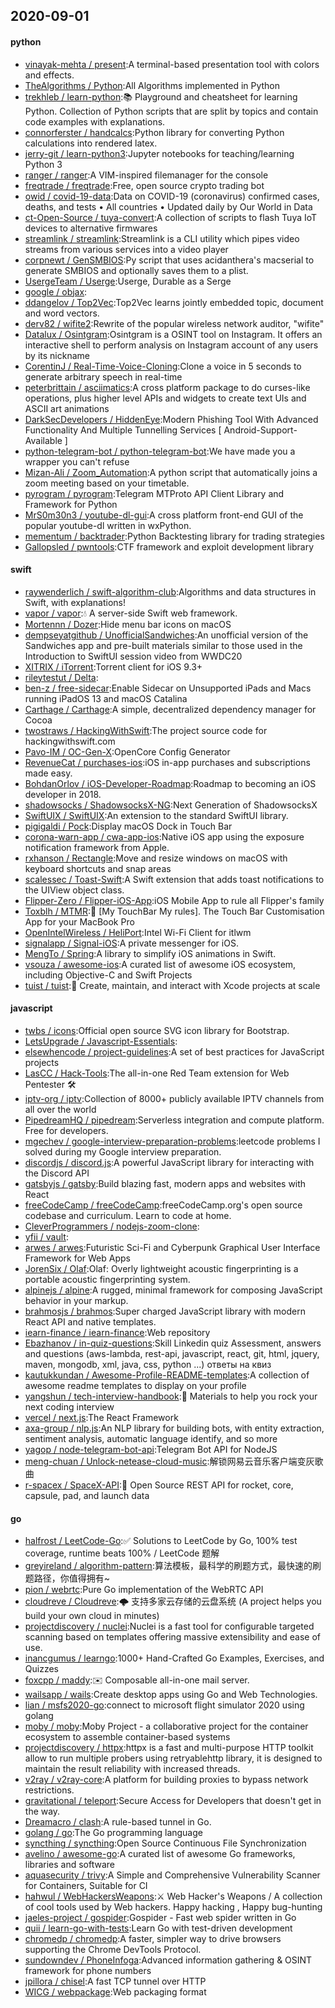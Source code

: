 ## 2020-09-01

#### python
* [vinayak-mehta / present](https://github.com/vinayak-mehta/present):A terminal-based presentation tool with colors and effects.
* [TheAlgorithms / Python](https://github.com/TheAlgorithms/Python):All Algorithms implemented in Python
* [trekhleb / learn-python](https://github.com/trekhleb/learn-python):📚
Playground and cheatsheet for learning Python. Collection of Python scripts that are split by topics and contain code examples with explanations.
* [connorferster / handcalcs](https://github.com/connorferster/handcalcs):Python library for converting Python calculations into rendered latex.
* [jerry-git / learn-python3](https://github.com/jerry-git/learn-python3):Jupyter notebooks for teaching/learning Python 3
* [ranger / ranger](https://github.com/ranger/ranger):A VIM-inspired filemanager for the console
* [freqtrade / freqtrade](https://github.com/freqtrade/freqtrade):Free, open source crypto trading bot
* [owid / covid-19-data](https://github.com/owid/covid-19-data):Data on COVID-19 (coronavirus) confirmed cases, deaths, and tests • All countries • Updated daily by Our World in Data
* [ct-Open-Source / tuya-convert](https://github.com/ct-Open-Source/tuya-convert):A collection of scripts to flash Tuya IoT devices to alternative firmwares
* [streamlink / streamlink](https://github.com/streamlink/streamlink):Streamlink is a CLI utility which pipes video streams from various services into a video player
* [corpnewt / GenSMBIOS](https://github.com/corpnewt/GenSMBIOS):Py script that uses acidanthera's macserial to generate SMBIOS and optionally saves them to a plist.
* [UsergeTeam / Userge](https://github.com/UsergeTeam/Userge):Userge, Durable as a Serge
* [google / objax](https://github.com/google/objax):
* [ddangelov / Top2Vec](https://github.com/ddangelov/Top2Vec):Top2Vec learns jointly embedded topic, document and word vectors.
* [derv82 / wifite2](https://github.com/derv82/wifite2):Rewrite of the popular wireless network auditor, "wifite"
* [Datalux / Osintgram](https://github.com/Datalux/Osintgram):Osintgram is a OSINT tool on Instagram. It offers an interactive shell to perform analysis on Instagram account of any users by its nickname
* [CorentinJ / Real-Time-Voice-Cloning](https://github.com/CorentinJ/Real-Time-Voice-Cloning):Clone a voice in 5 seconds to generate arbitrary speech in real-time
* [peterbrittain / asciimatics](https://github.com/peterbrittain/asciimatics):A cross platform package to do curses-like operations, plus higher level APIs and widgets to create text UIs and ASCII art animations
* [DarkSecDevelopers / HiddenEye](https://github.com/DarkSecDevelopers/HiddenEye):Modern Phishing Tool With Advanced Functionality And Multiple Tunnelling Services [ Android-Support-Available ]
* [python-telegram-bot / python-telegram-bot](https://github.com/python-telegram-bot/python-telegram-bot):We have made you a wrapper you can't refuse
* [Mizan-Ali / Zoom_Automation](https://github.com/Mizan-Ali/Zoom_Automation):A python script that automatically joins a zoom meeting based on your timetable.
* [pyrogram / pyrogram](https://github.com/pyrogram/pyrogram):Telegram MTProto API Client Library and Framework for Python
* [MrS0m30n3 / youtube-dl-gui](https://github.com/MrS0m30n3/youtube-dl-gui):A cross platform front-end GUI of the popular youtube-dl written in wxPython.
* [mementum / backtrader](https://github.com/mementum/backtrader):Python Backtesting library for trading strategies
* [Gallopsled / pwntools](https://github.com/Gallopsled/pwntools):CTF framework and exploit development library

#### swift
* [raywenderlich / swift-algorithm-club](https://github.com/raywenderlich/swift-algorithm-club):Algorithms and data structures in Swift, with explanations!
* [vapor / vapor](https://github.com/vapor/vapor):💧
A server-side Swift web framework.
* [Mortennn / Dozer](https://github.com/Mortennn/Dozer):Hide menu bar icons on macOS
* [dempseyatgithub / UnofficialSandwiches](https://github.com/dempseyatgithub/UnofficialSandwiches):An unofficial version of the Sandwiches app and pre-built materials similar to those used in the Introduction to SwiftUI session video from WWDC20
* [XITRIX / iTorrent](https://github.com/XITRIX/iTorrent):Torrent client for iOS 9.3+
* [rileytestut / Delta](https://github.com/rileytestut/Delta):
* [ben-z / free-sidecar](https://github.com/ben-z/free-sidecar):Enable Sidecar on Unsupported iPads and Macs running iPadOS 13 and macOS Catalina
* [Carthage / Carthage](https://github.com/Carthage/Carthage):A simple, decentralized dependency manager for Cocoa
* [twostraws / HackingWithSwift](https://github.com/twostraws/HackingWithSwift):The project source code for hackingwithswift.com
* [Pavo-IM / OC-Gen-X](https://github.com/Pavo-IM/OC-Gen-X):OpenCore Config Generator
* [RevenueCat / purchases-ios](https://github.com/RevenueCat/purchases-ios):iOS in-app purchases and subscriptions made easy.
* [BohdanOrlov / iOS-Developer-Roadmap](https://github.com/BohdanOrlov/iOS-Developer-Roadmap):Roadmap to becoming an iOS developer in 2018.
* [shadowsocks / ShadowsocksX-NG](https://github.com/shadowsocks/ShadowsocksX-NG):Next Generation of ShadowsocksX
* [SwiftUIX / SwiftUIX](https://github.com/SwiftUIX/SwiftUIX):An extension to the standard SwiftUI library.
* [pigigaldi / Pock](https://github.com/pigigaldi/Pock):Display macOS Dock in Touch Bar
* [corona-warn-app / cwa-app-ios](https://github.com/corona-warn-app/cwa-app-ios):Native iOS app using the exposure notification framework from Apple.
* [rxhanson / Rectangle](https://github.com/rxhanson/Rectangle):Move and resize windows on macOS with keyboard shortcuts and snap areas
* [scalessec / Toast-Swift](https://github.com/scalessec/Toast-Swift):A Swift extension that adds toast notifications to the UIView object class.
* [Flipper-Zero / Flipper-iOS-App](https://github.com/Flipper-Zero/Flipper-iOS-App):iOS Mobile App to rule all Flipper's family
* [Toxblh / MTMR](https://github.com/Toxblh/MTMR):🌟
[My TouchBar My rules]. The Touch Bar Customisation App for your MacBook Pro
* [OpenIntelWireless / HeliPort](https://github.com/OpenIntelWireless/HeliPort):Intel Wi-Fi Client for itlwm
* [signalapp / Signal-iOS](https://github.com/signalapp/Signal-iOS):A private messenger for iOS.
* [MengTo / Spring](https://github.com/MengTo/Spring):A library to simplify iOS animations in Swift.
* [vsouza / awesome-ios](https://github.com/vsouza/awesome-ios):A curated list of awesome iOS ecosystem, including Objective-C and Swift Projects
* [tuist / tuist](https://github.com/tuist/tuist):🚀
Create, maintain, and interact with Xcode projects at scale

#### javascript
* [twbs / icons](https://github.com/twbs/icons):Official open source SVG icon library for Bootstrap.
* [LetsUpgrade / Javascript-Essentials](https://github.com/LetsUpgrade/Javascript-Essentials):
* [elsewhencode / project-guidelines](https://github.com/elsewhencode/project-guidelines):A set of best practices for JavaScript projects
* [LasCC / Hack-Tools](https://github.com/LasCC/Hack-Tools):The all-in-one Red Team extension for Web Pentester
🛠
* [iptv-org / iptv](https://github.com/iptv-org/iptv):Collection of 8000+ publicly available IPTV channels from all over the world
* [PipedreamHQ / pipedream](https://github.com/PipedreamHQ/pipedream):Serverless integration and compute platform. Free for developers.
* [mgechev / google-interview-preparation-problems](https://github.com/mgechev/google-interview-preparation-problems):leetcode problems I solved during my Google interview preparation.
* [discordjs / discord.js](https://github.com/discordjs/discord.js):A powerful JavaScript library for interacting with the Discord API
* [gatsbyjs / gatsby](https://github.com/gatsbyjs/gatsby):Build blazing fast, modern apps and websites with React
* [freeCodeCamp / freeCodeCamp](https://github.com/freeCodeCamp/freeCodeCamp):freeCodeCamp.org's open source codebase and curriculum. Learn to code at home.
* [CleverProgrammers / nodejs-zoom-clone](https://github.com/CleverProgrammers/nodejs-zoom-clone):
* [yfii / vault](https://github.com/yfii/vault):
* [arwes / arwes](https://github.com/arwes/arwes):Futuristic Sci-Fi and Cyberpunk Graphical User Interface Framework for Web Apps
* [JorenSix / Olaf](https://github.com/JorenSix/Olaf):Olaf: Overly lightweight acoustic fingerprinting is a portable acoustic fingerprinting system.
* [alpinejs / alpine](https://github.com/alpinejs/alpine):A rugged, minimal framework for composing JavaScript behavior in your markup.
* [brahmosjs / brahmos](https://github.com/brahmosjs/brahmos):Super charged JavaScript library with modern React API and native templates.
* [iearn-finance / iearn-finance](https://github.com/iearn-finance/iearn-finance):Web repository
* [Ebazhanov / in-quiz-questions](https://github.com/Ebazhanov/in-quiz-questions):Skill Linkedin quiz Assessment, answers and questions (aws-lambda, rest-api, javascript, react, git, html, jquery, maven, mongodb, xml, java, css, python ...) ответы на квиз
* [kautukkundan / Awesome-Profile-README-templates](https://github.com/kautukkundan/Awesome-Profile-README-templates):A collection of awesome readme templates to display on your profile
* [yangshun / tech-interview-handbook](https://github.com/yangshun/tech-interview-handbook):💯
Materials to help you rock your next coding interview
* [vercel / next.js](https://github.com/vercel/next.js):The React Framework
* [axa-group / nlp.js](https://github.com/axa-group/nlp.js):An NLP library for building bots, with entity extraction, sentiment analysis, automatic language identify, and so more
* [yagop / node-telegram-bot-api](https://github.com/yagop/node-telegram-bot-api):Telegram Bot API for NodeJS
* [meng-chuan / Unlock-netease-cloud-music](https://github.com/meng-chuan/Unlock-netease-cloud-music):解锁网易云音乐客户端变灰歌曲
* [r-spacex / SpaceX-API](https://github.com/r-spacex/SpaceX-API):🚀
Open Source REST API for rocket, core, capsule, pad, and launch data

#### go
* [halfrost / LeetCode-Go](https://github.com/halfrost/LeetCode-Go):✅
Solutions to LeetCode by Go, 100% test coverage, runtime beats 100% / LeetCode 题解
* [greyireland / algorithm-pattern](https://github.com/greyireland/algorithm-pattern):算法模板，最科学的刷题方式，最快速的刷题路径，你值得拥有~
* [pion / webrtc](https://github.com/pion/webrtc):Pure Go implementation of the WebRTC API
* [cloudreve / Cloudreve](https://github.com/cloudreve/Cloudreve):🌩
支持多家云存储的云盘系统 (A project helps you build your own cloud in minutes)
* [projectdiscovery / nuclei](https://github.com/projectdiscovery/nuclei):Nuclei is a fast tool for configurable targeted scanning based on templates offering massive extensibility and ease of use.
* [inancgumus / learngo](https://github.com/inancgumus/learngo):1000+ Hand-Crafted Go Examples, Exercises, and Quizzes
* [foxcpp / maddy](https://github.com/foxcpp/maddy):✉️
Composable all-in-one mail server.
* [wailsapp / wails](https://github.com/wailsapp/wails):Create desktop apps using Go and Web Technologies.
* [lian / msfs2020-go](https://github.com/lian/msfs2020-go):connect to microsoft flight simulator 2020 using golang
* [moby / moby](https://github.com/moby/moby):Moby Project - a collaborative project for the container ecosystem to assemble container-based systems
* [projectdiscovery / httpx](https://github.com/projectdiscovery/httpx):httpx is a fast and multi-purpose HTTP toolkit allow to run multiple probers using retryablehttp library, it is designed to maintain the result reliability with increased threads.
* [v2ray / v2ray-core](https://github.com/v2ray/v2ray-core):A platform for building proxies to bypass network restrictions.
* [gravitational / teleport](https://github.com/gravitational/teleport):Secure Access for Developers that doesn't get in the way.
* [Dreamacro / clash](https://github.com/Dreamacro/clash):A rule-based tunnel in Go.
* [golang / go](https://github.com/golang/go):The Go programming language
* [syncthing / syncthing](https://github.com/syncthing/syncthing):Open Source Continuous File Synchronization
* [avelino / awesome-go](https://github.com/avelino/awesome-go):A curated list of awesome Go frameworks, libraries and software
* [aquasecurity / trivy](https://github.com/aquasecurity/trivy):A Simple and Comprehensive Vulnerability Scanner for Containers, Suitable for CI
* [hahwul / WebHackersWeapons](https://github.com/hahwul/WebHackersWeapons):⚔️
Web Hacker's Weapons / A collection of cool tools used by Web hackers. Happy hacking , Happy bug-hunting
* [jaeles-project / gospider](https://github.com/jaeles-project/gospider):Gospider - Fast web spider written in Go
* [quii / learn-go-with-tests](https://github.com/quii/learn-go-with-tests):Learn Go with test-driven development
* [chromedp / chromedp](https://github.com/chromedp/chromedp):A faster, simpler way to drive browsers supporting the Chrome DevTools Protocol.
* [sundowndev / PhoneInfoga](https://github.com/sundowndev/PhoneInfoga):Advanced information gathering & OSINT framework for phone numbers
* [jpillora / chisel](https://github.com/jpillora/chisel):A fast TCP tunnel over HTTP
* [WICG / webpackage](https://github.com/WICG/webpackage):Web packaging format
